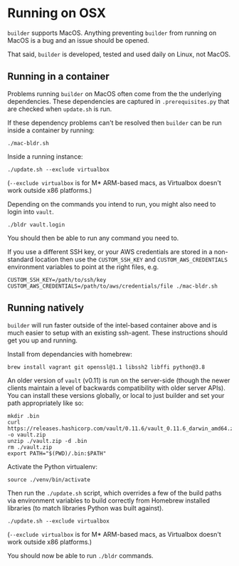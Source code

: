# Running on OSX

`builder` supports MacOS. Anything preventing `builder` from running on MacOS is a bug and an issue should be opened.

That said, `builder` is developed, tested and used daily on Linux, not MacOS.

## Running in a container

Problems running `builder` on MacOS often come from the the underlying dependencies. These dependencies are captured in `.prerequisites.py` that are checked when `update.sh` is run.

If these dependency problems can't be resolved then `builder` can be run inside a container by running:

    ./mac-bldr.sh

Inside a running instance:

    ./update.sh --exclude virtualbox

(`--exclude virtualbox` is for M* ARM-based macs, as Virtualbox doesn't work outside x86 platforms.)

Depending on the commands you intend to run, you might also need to login into `vault`.

    ./bldr vault.login

You should then be able to run any command you need to.

If you use a different SSH key, or your AWS credentials are stored in a non-standard location then use the 
`CUSTOM_SSH_KEY` and `CUSTOM_AWS_CREDENTIALS` environment variables to point at the right files, e.g.

    CUSTOM_SSH_KEY=/path/to/ssh/key CUSTOM_AWS_CREDENTIALS=/path/to/aws/credentials/file ./mac-bldr.sh

## Running natively

`builder` will run faster outside of the intel-based container above and is much easier to setup with an existing 
ssh-agent. These instructions should get you up and running.

Install from dependancies with homebrew:

    brew install vagrant git openssl@1.1 libssh2 libffi python@3.8

An older version of `vault` (v0.11) is run on the server-side (though the newer clients maintain a level of backwards
compatibility with older server APIs). You can install these versions globally, or local to just builder and set your 
path appropriately like so:

```
mkdir .bin
curl https://releases.hashicorp.com/vault/0.11.6/vault_0.11.6_darwin_amd64.zip -o vault.zip 
unzip ./vault.zip -d .bin
rm ./vault.zip
export PATH="$(PWD)/.bin:$PATH"
```

Activate the Python virtualenv:

    source ./venv/bin/activate

Then run the `./update.sh` script, which overrides a few of the build paths via environment variables to build correctly 
from Homebrew installed libraries (to match libraries Python was built against).

    ./update.sh --exclude virtualbox

(`--exclude virtualbox` is for M* ARM-based macs, as Virtualbox doesn't work outside x86 platforms.)

You should now be able to run `./bldr` commands.
